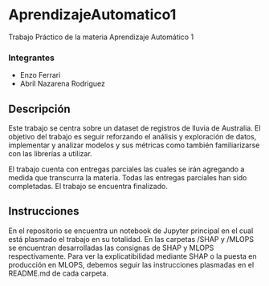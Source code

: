 # AprendizajeAutomatico1
Trabajo Práctico de la materia Aprendizaje Automático 1
### Integrantes
- Enzo Ferrari
- Abril Nazarena Rodriguez
## Descripción
Este trabajo se centra sobre un dataset de registros de lluvia de Australia. El objetivo del trabajo es seguir reforzando el análisis y exploración de datos, implementar y analizar modelos y sus métricas como también familiarizarse con las librerías a utilizar.

El trabajo cuenta con entregas parciales las cuales se irán agregando a medida que transcurra la materia.
Todas las entregas parciales han sido completadas. El trabajo se encuentra finalizado.
## Instrucciones
En el repositorio se encuentra un notebook de Jupyter principal en el cual está plasmado el trabajo en su totalidad. En las carpetas /SHAP y /MLOPS se encuentran desarrolladas las consignas de SHAP y MLOPS respectivamente. Para ver la explicatibilidad mediante SHAP o la puesta en producción en MLOPS, debemos seguir las instrucciones plasmadas en el README.md de cada carpeta.
